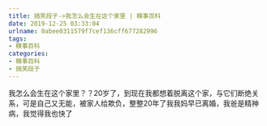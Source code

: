```yaml
---
title: 搞笑段子->我怎么会生在这个家里 | 糗事百科
date: 2019-12-25 03:33:04
urlname: 0abee0311579f7cef136cff677282996
tags: 
- 糗事百科
categories:
- 糗事百科
- 搞笑段子
---
```

我怎么会生在这个家里？？20岁了，到现在我都想着脱离这个家，与它们断绝关系，可是自己又无能，被家人给欺负，整整20年了我我妈早已离婚，我爸是精神病，我觉得我也快了


